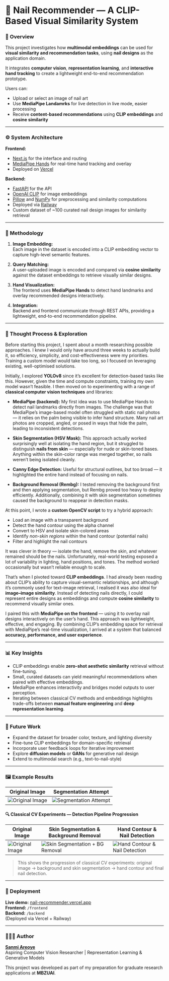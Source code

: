 # 💅 Nail Recommender — A CLIP-Based Visual Similarity System

### 🧠 Overview
This project investigates how **multimodal embeddings** can be used for **visual similarity and recommendation tasks**, using **nail designs** as the application domain. 

It integrates **computer vision**, **representation learning**, and **interactive hand tracking** to create a lightweight end-to-end recommendation prototype.

Users can:
- Upload or select an image of nail art  
- Use **MediaPipe Landamrks** for live detection in live mode, easier processing 
- Receive **content-based recommendations** using **CLIP embeddings** and **cosine similarity**


---

### ⚙️ System Architecture

**Frontend:**  
- [Next.js](https://nextjs.org/) for the interface and routing  
- [MediaPipe Hands](https://developers.google.com/mediapipe/solutions/vision/hand_landmarker) for real-time hand tracking and overlay  
- Deployed on [Vercel](https://vercel.com/)

**Backend:**  
- [FastAPI](https://fastapi.tiangolo.com/) for the API  
- [OpenAI CLIP](https://github.com/openai/CLIP) for image embeddings  
- [Pillow](https://python-pillow.org/) and [NumPy](https://numpy.org/) for preprocessing and similarity computations  
- Deployed via [Railway](https://railway.app/)  
- Custom dataset of ~100 curated nail design images for similarity retrieval

---

### 🧩 Methodology

1. **Image Embedding:**  
   Each image in the dataset is encoded into a CLIP embedding vector to capture high-level semantic features.

2. **Query Matching:**  
   A user-uploaded image is encoded and compared via **cosine similarity** against the dataset embeddings to retrieve visually similar designs.

3. **Hand Visualization:**  
   The frontend uses **MediaPipe Hands** to detect hand landmarks and overlay recommended designs interactively.

4. **Integration:**  
   Backend and frontend communicate through REST APIs, providing a lightweight, end-to-end recommendation pipeline.

---

### 🧠 Thought Process & Exploration

Before starting this project, I spent about a month researching possible approaches. I knew I would only have around three weeks to actually build it, so efficiency, simplicity, and cost-effectiveness were my priorities. Training a custom model would take too long, so I focused on leveraging existing, well-optimised solutions.

Initially, I explored **YOLOv8** since it’s excellent for detection-based tasks like this. However, given the time and compute constraints, training my own model wasn’t feasible. I then moved on to experimenting with a range of **classical computer vision techniques** and libraries:

- **MediaPipe (backend):** My first idea was to use MediaPipe Hands to detect nail landmarks directly from images. The challenge was that MediaPipe’s image-based model often struggled with static nail photos — it relies on the palm being visible to infer hand structure. Many nail art photos are cropped, angled, or posed in ways that hide the palm, leading to inconsistent detections.

- **Skin Segmentation (HSV Mask):** This approach actually worked surprisingly well at isolating the hand region, but it struggled to distinguish **nails from skin** — especially for nude or skin-toned bases. Anything within the skin-color range was merged together, so nails weren’t being isolated cleanly.

- **Canny Edge Detection:** Useful for structural outlines, but too broad — it highlighted the entire hand instead of focusing on nails.

- **Background Removal (Rembg):** I tested removing the background first and then applying segmentation, but Rembg proved too heavy to deploy efficiently. Additionally, combining it with skin segmentation sometimes caused the background to reappear in detection masks.

At this point, I wrote a **custom OpenCV script** to try a hybrid approach:
- Load an image with a transparent background  
- Detect the hand contour using the alpha channel  
- Convert to HSV and isolate skin-colored areas  
- Identify *non-skin regions* within the hand contour (potential nails)  
- Filter and highlight the nail contours  

It was clever in theory — isolate the hand, remove the skin, and whatever remained should be the nails. Unfortunately, real-world testing exposed a lot of variability in lighting, hand positions, and tones. The method worked occasionally but wasn’t reliable enough to scale.

That’s when I pivoted toward **CLIP embeddings**. I had already been reading about CLIP’s ability to capture visual-semantic relationships, and although it’s commonly used for text–image retrieval, I realised it was also ideal for **image–image similarity**. Instead of detecting nails directly, I could represent entire designs as embeddings and compute **cosine similarity** to recommend visually similar ones.

I paired this with **MediaPipe on the frontend** — using it to overlay nail designs interactively on the user’s hand. This approach was lightweight, effective, and engaging. By combining CLIP’s embedding space for retrieval with MediaPipe’s real-time visualization, I arrived at a system that balanced **accuracy, performance, and user experience**.

---

### 📊 Key Insights

- CLIP embeddings enable **zero-shot aesthetic similarity** retrieval without fine-tuning.  
- Small, curated datasets can yield meaningful recommendations when paired with effective embeddings.  
- MediaPipe enhances interactivity and bridges model outputs to user perception.  
- Iterating between classical CV methods and embeddings highlights trade-offs between **manual feature engineering** and **deep representation learning**.

---

### 🧪 Future Work

- Expand the dataset for broader color, texture, and lighting diversity  
- Fine-tune CLIP embeddings for domain-specific retrieval  
- Incorporate user feedback loops for iterative improvement  
- Explore **diffusion models** or **GANs** for generative nail design  
- Extend to multimodal search (e.g., text-to-nail-style)

---

### 🖼️ Example Results

| Original Image | Segmentation Attempt |
|----------------|----------------------|
| ![Original Image](https://github.com/user-attachments/assets/d8217a67-fa20-4504-b1af-838f9a5adb4f) | ![Segmentation Attempt](https://github.com/user-attachments/assets/438cdd05-2618-4793-9e72-08a9fa5ed81d) |

#### 🔍 Classical CV Experiments — Detection Pipeline Progression

| Original Image | Skin Segmentation & Background Removal | Hand Contour & Nail Detection |
|----------------|----------------------------------------|--------------------------------|
| ![Original Image](https://github.com/user-attachments/assets/37c572b7-57df-4a9e-b05f-f469211a942b) | ![Skin Segmentation + BG Removal](https://github.com/user-attachments/assets/f12e8d76-56fc-4fd8-ba3b-0614fb5001ae) | ![Hand Contour & Nail Detection](https://github.com/user-attachments/assets/8cece112-0cdc-48f3-860b-3d6f8e3645cc) |

> This shows the progression of classical CV experiments: original image → background and skin segmentation → hand contour and final nail detection.

---

### 🚀 Deployment

**Live demo:** [nail-recommender.vercel.app](https://nail-recommender.vercel.app/)  
**Frontend:** `/frontend`  
**Backend:** `/backend`  
(Deployed via Vercel + Railway)

---

### 👩🏽‍💻 Author

**[Sanmi Areoye](https://github.com/Sanmiareoye)**  
Aspiring Computer Vision Researcher | Representation Learning & Generative Models  

This project was developed as part of my preparation for graduate research applications at **MBZUAI**.



